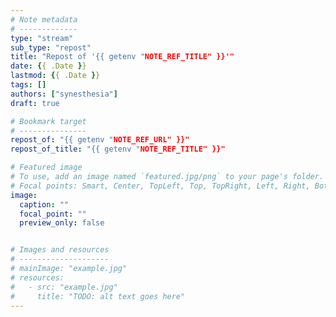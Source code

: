 ```yaml
---
# Note metadata
# -------------
type: "stream"
sub_type: "repost"
title: "Repost of '{{ getenv "NOTE_REF_TITLE" }}'" 
date: {{ .Date }}
lastmod: {{ .Date }}
tags: []
authors: ["synesthesia"]
draft: true

# Bookmark target
# ---------------
repost_of: "{{ getenv "NOTE_REF_URL" }}"
repost_of_title: "{{ getenv "NOTE_REF_TITLE" }}"

# Featured image
# To use, add an image named `featured.jpg/png` to your page's folder.
# Focal points: Smart, Center, TopLeft, Top, TopRight, Left, Right, BottomLeft, Bottom, BottomRight.
image:
  caption: ""
  focal_point: ""
  preview_only: false


# Images and resources
# --------------------
# mainImage: "example.jpg"
# resources:
#   - src: "example.jpg"
#     title: "TODO: alt text goes here"
---
```


